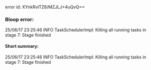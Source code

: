 error id: XYnkRvlTZ6/MZJLJ+4uQvQ==
### Bloop error:

25/06/17 23:25:46 INFO TaskSchedulerImpl: Killing all running tasks in stage 7: Stage finished
#### Short summary: 

25/06/17 23:25:46 INFO TaskSchedulerImpl: Killing all running tasks in stage 7: Stage finished